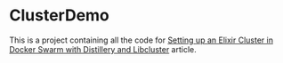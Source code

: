 # ClusterDemo

This is a project containing all the code for [Setting up an Elixir Cluster in Docker Swarm with Distillery and Libcluster](https://anadea.info/blog/setting-up-an-elixir-cluster-in-docker-swarm-with-distillery-and-libcluster) article.
